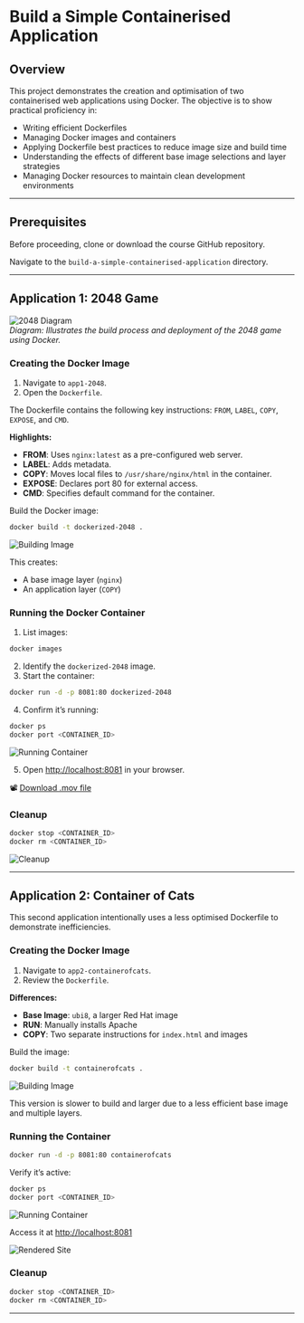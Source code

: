 # Build a Simple Containerised Application

## Overview

This project demonstrates the creation and optimisation of two containerised web applications using Docker. The objective is to show practical proficiency in:

- Writing efficient Dockerfiles
- Managing Docker images and containers
- Applying Dockerfile best practices to reduce image size and build time
- Understanding the effects of different base image selections and layer strategies
- Managing Docker resources to maintain clean development environments

---

## Prerequisites

Before proceeding, clone or download the course GitHub repository.

Navigate to the `build-a-simple-containerised-application` directory.

---

## Application 1: 2048 Game

![2048 Diagram](https://raw.githubusercontent.com/dennisbyrne/containerisation-course-docs/main/docs/build-a-simple-containerised-application/images/2048_game.png)  
*Diagram: Illustrates the build process and deployment of the 2048 game using Docker.*

### Creating the Docker Image

1. Navigate to `app1-2048`.
2. Open the `Dockerfile`.

The Dockerfile contains the following key instructions: `FROM`, `LABEL`, `COPY`, `EXPOSE`, and `CMD`.

**Highlights:**

- **FROM**: Uses `nginx:latest` as a pre-configured web server.
- **LABEL**: Adds metadata.
- **COPY**: Moves local files to `/usr/share/nginx/html` in the container.
- **EXPOSE**: Declares port 80 for external access.
- **CMD**: Specifies default command for the container.

Build the Docker image:

```bash
docker build -t dockerized-2048 .
```

![Building Image](https://raw.githubusercontent.com/dennisbyrne/containerisation-course-docs/main/docs/build-a-simple-containerised-application/images/building_image.png)

This creates:

- A base image layer (`nginx`)
- An application layer (`COPY`)

### Running the Docker Container

1. List images:

```bash
docker images
```

2. Identify the `dockerized-2048` image.
3. Start the container:

```bash
docker run -d -p 8081:80 dockerized-2048
```

4. Confirm it’s running:

```bash
docker ps
docker port <CONTAINER_ID>
```

![Running Container](https://raw.githubusercontent.com/dennisbyrne/containerisation-course-docs/main/docs/build-a-simple-containerised-application/images/ran_docker_image_2048.png)

5. Open [http://localhost:8081](http://localhost:8081) in your browser.

📽️ [Download .mov file](https://github.com/JThomas404/docker-course-adrian-cantrill/raw/main/images/2048_game_demo.mov)

### Cleanup

```bash
docker stop <CONTAINER_ID>
docker rm <CONTAINER_ID>
```

![Cleanup](https://raw.githubusercontent.com/dennisbyrne/containerisation-course-docs/main/docs/build-a-simple-containerised-application/images/container_cleanup.png)

---

## Application 2: Container of Cats

This second application intentionally uses a less optimised Dockerfile to demonstrate inefficiencies.

### Creating the Docker Image

1. Navigate to `app2-containerofcats`.
2. Review the `Dockerfile`.

**Differences:**

- **Base Image**: `ubi8`, a larger Red Hat image
- **RUN**: Manually installs Apache
- **COPY**: Two separate instructions for `index.html` and images

Build the image:

```bash
docker build -t containerofcats .
```

![Building Image](https://raw.githubusercontent.com/dennisbyrne/containerisation-course-docs/main/docs/build-a-simple-containerised-application/images/building_coc.png)

This version is slower to build and larger due to a less efficient base image and multiple layers.

### Running the Container

```bash
docker run -d -p 8081:80 containerofcats
```

Verify it’s active:

```bash
docker ps
docker port <CONTAINER_ID>
```

![Running Container](https://raw.githubusercontent.com/dennisbyrne/containerisation-course-docs/main/docs/build-a-simple-containerised-application/images/ran_coc.png)

Access it at [http://localhost:8081](http://localhost:8081)

![Rendered Site](https://raw.githubusercontent.com/dennisbyrne/containerisation-course-docs/main/docs/build-a-simple-containerised-application/images/coc_web_image.png)

### Cleanup

```bash
docker stop <CONTAINER_ID>
docker rm <CONTAINER_ID>
```

---